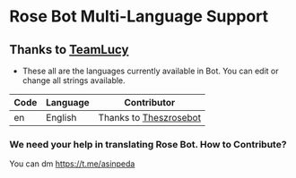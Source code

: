 # Rose Bot Multi-Language Support
## Thanks to [TeamLucy](https://t.me/asinpeda)

- These all are the languages currently available in Bot. You can edit or change all strings available.

| Code | Language | Contributor |
|-|-------|-------|
| en | English | Thanks to [Theszrosebot](https://t.me/CryptoCibay)


### We need your help in translating Rose Bot. How to Contribute?

You can dm https://t.me/asinpeda

